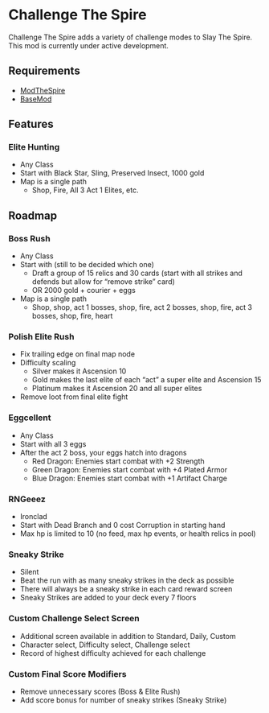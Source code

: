 # Challenge The Spire

Challenge The Spire adds a variety of challenge modes to Slay The Spire. This mod is currently
under active development.

## Requirements

- [ModTheSpire](https://github.com/kiooeht/ModTheSpire)
- [BaseMod](https://github.com/daviscook477/BaseMod)

## Features

### Elite Hunting

- Any Class
- Start with Black Star, Sling, Preserved Insect, 1000 gold
- Map is a single path
  - Shop, Fire, All 3 Act 1 Elites, etc.

## Roadmap

### Boss Rush

- Any Class
- Start with (still to be decided which one)
  - Draft a group of 15 relics and 30 cards (start with all strikes and defends but allow for “remove strike” card)
  - OR 2000 gold + courier + eggs
- Map is a single path
  - Shop, shop, act 1 bosses, shop, fire, act 2 bosses, shop, fire, act 3 bosses, shop, fire, heart 

### Polish Elite Rush

- Fix trailing edge on final map node
- Difficulty scaling
  - Silver makes it Ascension 10
  - Gold makes the last elite of each “act” a super elite and Ascension 15
  - Platinum makes it Ascension 20 and all super elites
- Remove loot from final elite fight

### Eggcellent

- Any Class
- Start with all 3 eggs
- After the act 2 boss, your eggs hatch into dragons
  - Red Dragon: Enemies start combat with +2 Strength
  - Green Dragon: Enemies start combat with +4 Plated Armor
  - Blue Dragon: Enemies start combat with +1 Artifact Charge

### RNGeeez

- Ironclad
- Start with Dead Branch and 0 cost Corruption in starting hand
- Max hp is limited to 10 (no feed, max hp events, or health relics in pool)

### Sneaky Strike

- Silent
- Beat the run with as many sneaky strikes in the deck as possible
- There will always be a sneaky strike in each card reward screen
- Sneaky Strikes are added to your deck every 7 floors

### Custom Challenge Select Screen

- Additional screen available in addition to Standard, Daily, Custom
- Character select, Difficulty select, Challenge select
- Record of highest difficulty achieved for each challenge

### Custom Final Score Modifiers

- Remove unnecessary scores (Boss & Elite Rush)
- Add score bonus for number of sneaky strikes (Sneaky Strike)